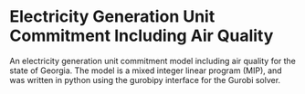Electricity Generation Unit Commitment Including Air Quality
=================

An electricity generation unit commitment model including air quality for the state of Georgia. The model is a mixed integer linear program (MIP), and was written in python using the gurobipy interface for the Gurobi solver. 
